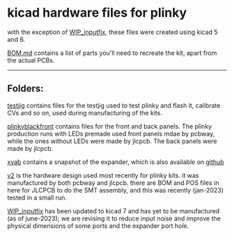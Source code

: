 kicad hardware files for plinky
==
with the exception of [WIP_inputfix](/hw/WIP_inputfix/), these files were created using kicad 5 and 6.

[BOM.md](/hw/BOM.md) contains a list of parts you'll need to recreate the kit, apart from the actual PCBs.


------
## Folders:

[testjig](/hw/testjig/) contains files for the testjig used to test plinky and flash it, calibrate CVs and so on, used during manufacturing of the kits.

[plinkyblackfront](/hw/plinkyblackfront/) contains files for the front and back panels. The plinky production runs with LEDs premade used front panels mdae by pcbway, while the ones without LEDs were made by jlcpcb. The back panels were made by jlcpcb.

[xyab](/hw/xyab/) contains a snapshot of the expander, which is also available on [github](https://github.com/plinkysynth/plinky-expander)

[v2](/hw/v2/) is the hardware design used most recently for plinky kits. it was manufactured by both pcbway and jlcpcb. there are BOM and POS files in here for JLCPCB to do the SMT assembly, and this was recently (jan-2023) tested in a small run.

[WIP_inputfix](/hw/WIP_inputfix/) has been updated to kicad 7 and has yet to be manufactured (as of june-2023); we are revising it to reduce input noise and improve the physical dimensions of some ports and the expander port hole.

